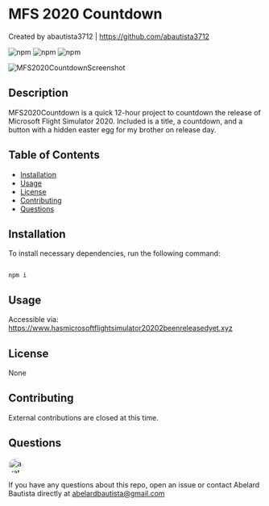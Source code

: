 # MFS 2020 Countdown

Created by abautista3712 | https://github.com/abautista3712

![npm](https://img.shields.io/npm/v/fs) ![npm](https://img.shields.io/npm/v/inquirer) ![npm](https://img.shields.io/npm/v/axios)

![MFS2020CountdownScreenshot](./public/assets/images/MFS2020CountdownScreenshot.PNG?raw=true "Microsoft Flight Simulator Countdown Screenshot")

## Description

MFS2020Countdown is a quick 12-hour project to countdown the release of Microsoft Flight Simulator 2020. Included is a title, a countdown, and a button with a hidden easter egg for my brother on release day.

## Table of Contents

- [Installation](#installation)
- [Usage](#usage)
- [License](#license)
- [Contributing](#contributing)
- [Questions](#questions)

## Installation

To install necessary dependencies, run the following command:

```

npm i

```

## Usage

Accessible via: https://www.hasmicrosoftflightsimulator20202beenreleasedyet.xyz

## License

None

## Contributing

External contributions are closed at this time.

## Questions

<img src="https://avatars1.githubusercontent.com/u/58578177?v=4" alt="avatar" style="border-radius: 16px" width="30" />
    
If you have any questions about this repo, open an issue or contact Abelard Bautista directly at abelardbautista@gmail.com
